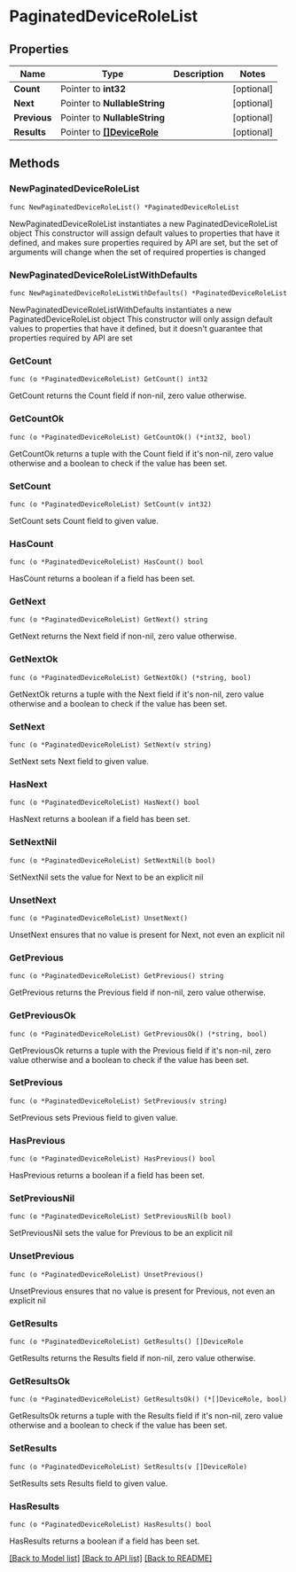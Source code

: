 # PaginatedDeviceRoleList

## Properties

Name | Type | Description | Notes
------------ | ------------- | ------------- | -------------
**Count** | Pointer to **int32** |  | [optional] 
**Next** | Pointer to **NullableString** |  | [optional] 
**Previous** | Pointer to **NullableString** |  | [optional] 
**Results** | Pointer to [**[]DeviceRole**](DeviceRole.md) |  | [optional] 

## Methods

### NewPaginatedDeviceRoleList

`func NewPaginatedDeviceRoleList() *PaginatedDeviceRoleList`

NewPaginatedDeviceRoleList instantiates a new PaginatedDeviceRoleList object
This constructor will assign default values to properties that have it defined,
and makes sure properties required by API are set, but the set of arguments
will change when the set of required properties is changed

### NewPaginatedDeviceRoleListWithDefaults

`func NewPaginatedDeviceRoleListWithDefaults() *PaginatedDeviceRoleList`

NewPaginatedDeviceRoleListWithDefaults instantiates a new PaginatedDeviceRoleList object
This constructor will only assign default values to properties that have it defined,
but it doesn't guarantee that properties required by API are set

### GetCount

`func (o *PaginatedDeviceRoleList) GetCount() int32`

GetCount returns the Count field if non-nil, zero value otherwise.

### GetCountOk

`func (o *PaginatedDeviceRoleList) GetCountOk() (*int32, bool)`

GetCountOk returns a tuple with the Count field if it's non-nil, zero value otherwise
and a boolean to check if the value has been set.

### SetCount

`func (o *PaginatedDeviceRoleList) SetCount(v int32)`

SetCount sets Count field to given value.

### HasCount

`func (o *PaginatedDeviceRoleList) HasCount() bool`

HasCount returns a boolean if a field has been set.

### GetNext

`func (o *PaginatedDeviceRoleList) GetNext() string`

GetNext returns the Next field if non-nil, zero value otherwise.

### GetNextOk

`func (o *PaginatedDeviceRoleList) GetNextOk() (*string, bool)`

GetNextOk returns a tuple with the Next field if it's non-nil, zero value otherwise
and a boolean to check if the value has been set.

### SetNext

`func (o *PaginatedDeviceRoleList) SetNext(v string)`

SetNext sets Next field to given value.

### HasNext

`func (o *PaginatedDeviceRoleList) HasNext() bool`

HasNext returns a boolean if a field has been set.

### SetNextNil

`func (o *PaginatedDeviceRoleList) SetNextNil(b bool)`

 SetNextNil sets the value for Next to be an explicit nil

### UnsetNext
`func (o *PaginatedDeviceRoleList) UnsetNext()`

UnsetNext ensures that no value is present for Next, not even an explicit nil
### GetPrevious

`func (o *PaginatedDeviceRoleList) GetPrevious() string`

GetPrevious returns the Previous field if non-nil, zero value otherwise.

### GetPreviousOk

`func (o *PaginatedDeviceRoleList) GetPreviousOk() (*string, bool)`

GetPreviousOk returns a tuple with the Previous field if it's non-nil, zero value otherwise
and a boolean to check if the value has been set.

### SetPrevious

`func (o *PaginatedDeviceRoleList) SetPrevious(v string)`

SetPrevious sets Previous field to given value.

### HasPrevious

`func (o *PaginatedDeviceRoleList) HasPrevious() bool`

HasPrevious returns a boolean if a field has been set.

### SetPreviousNil

`func (o *PaginatedDeviceRoleList) SetPreviousNil(b bool)`

 SetPreviousNil sets the value for Previous to be an explicit nil

### UnsetPrevious
`func (o *PaginatedDeviceRoleList) UnsetPrevious()`

UnsetPrevious ensures that no value is present for Previous, not even an explicit nil
### GetResults

`func (o *PaginatedDeviceRoleList) GetResults() []DeviceRole`

GetResults returns the Results field if non-nil, zero value otherwise.

### GetResultsOk

`func (o *PaginatedDeviceRoleList) GetResultsOk() (*[]DeviceRole, bool)`

GetResultsOk returns a tuple with the Results field if it's non-nil, zero value otherwise
and a boolean to check if the value has been set.

### SetResults

`func (o *PaginatedDeviceRoleList) SetResults(v []DeviceRole)`

SetResults sets Results field to given value.

### HasResults

`func (o *PaginatedDeviceRoleList) HasResults() bool`

HasResults returns a boolean if a field has been set.


[[Back to Model list]](../README.md#documentation-for-models) [[Back to API list]](../README.md#documentation-for-api-endpoints) [[Back to README]](../README.md)


